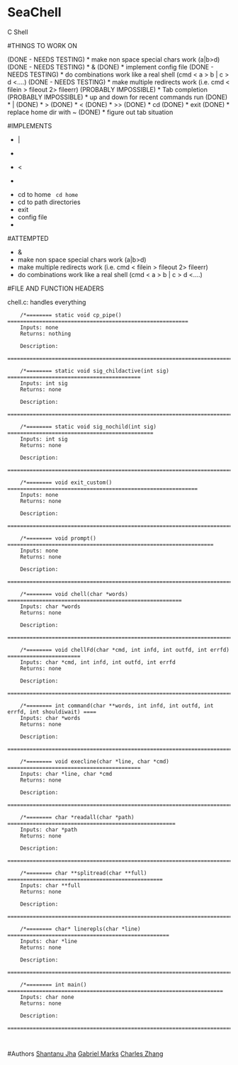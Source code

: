 # SeaChell
C Shell

#THINGS TO WORK ON


(DONE - NEEDS TESTING) * make non space special chars work (a|b<c>>d)
(DONE - NEEDS TESTING) * &
(DONE) * implement config file
(DONE - NEEDS TESTING) * do combinations work like a real shell (cmd < a > b | c > d <....)
(DONE - NEEDS TESTING) * make multiple redirects work (i.e. cmd < filein > fileout 2> fileerr)
(PROBABLY IMPOSSIBLE) * Tab completion
(PROBABLY IMPOSSIBLE) * up and down for recent commands run
(DONE) * |
(DONE) * > 
(DONE) * <
(DONE) * >>
(DONE) * cd
(DONE) * exit
(DONE) * replace home dir with ~
(DONE) * figure out tab situation

#IMPLEMENTS

 * |
 * >
 * <
 * >>
 * cd to home ``` cd home``` 
 * cd to path directories
 * exit
 * config file
 * 

#ATTEMPTED

 * &
 * make non space special chars work (a|b<c>>d)
 * make multiple redirects work (i.e. cmd < filein > fileout 2> fileerr)
 * do combinations work like a real shell (cmd < a > b | c > d <....)

#FILE AND FUNCTION HEADERS

chell.c: handles everything
	
```
	/*======== static void cp_pipe() =========================================================
	Inputs: none
	Returns: nothing

	Description:
	========================================================================================*/

	/*======== static void sig_childactive(int sig) ==========================================
	Inputs: int sig
	Returns: none

	Description:
	========================================================================================*/
	
	/*======== static void sig_nochild(int sig) ==============================================
	Inputs: int sig
	Returns: none

	Description:
	========================================================================================*/
	
	/*======== void exit_custom() ============================================================
	Inputs: none
	Returns: none

	Description:
	========================================================================================*/
	
	/*======== void prompt() =================================================================
	Inputs: none
	Returns: none

	Description:
	========================================================================================*/

	/*======== void chell(char *words) =======================================================
	Inputs: char *words
	Returns: none

	Description:
	========================================================================================*/
	
	/*======== void chellFd(char *cmd, int infd, int outfd, int errfd) =======================
	Inputs: char *cmd, int infd, int outfd, int errfd
	Returns: none

	Description:
	========================================================================================*/

	/*======== int command(char **words, int infd, int outfd, int errfd, int shouldiwait) ====
	Inputs: char *words
	Returns: none

	Description:
	========================================================================================*/
	
	/*======== void execline(char *line, char *cmd) ==========================================
	Inputs: char *line, char *cmd
	Returns: none

	Description:
	========================================================================================*/
	
	/*======== char *readall(char *path) =====================================================
	Inputs: char *path
	Returns: none

	Description:
	========================================================================================*/
	
	/*======== char **splitread(char **full) =================================================
	Inputs: char **full
	Returns: none

	Description:
	========================================================================================*/
	
	/*======== char* linerepls(char *line) ===================================================
	Inputs: char *line
	Returns: none

	Description:
	========================================================================================*/
	
	/*======== int main() ====================================================================
	Inputs: char none
	Returns: none

	Description:
	========================================================================================*/



```

#Authors
[Shantanu Jha](https://github.com/Phionx/)
[Gabriel Marks](https://github.com/71619997a)
[Charles Zhang](https://github.com/charles-ah)
